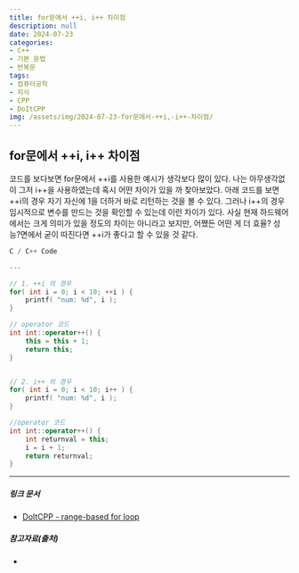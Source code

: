 ```yaml
---
title: for문에서 ++i, i++ 차이점
description: null
date: 2024-07-23
categories:
- C++
- 기본 문법
- 반복문
tags:
- 컴퓨터공학
- 지식
- CPP
- DoItCPP
img: /assets/img/2024-07-23-for문에서-++i,-i++-차이점/
---
```

## for문에서 ++i, i++ 차이점

코드를 보다보면 for문에서 ++i를 사용한 예시가 생각보다 많이 있다.
나는 아무생각없이 그저 i++을 사용하였는데 혹시 어떤 차이가 있을 까 찾아보았다.
아래 코드를 보면 ++i의 경우 자기 자신에 1을 더하거 바로 리턴하는 것을 볼 수 있다.
그러나 i++의 경우 임시적으로 변수를 만드는 것을 확인할 수 있는데 이런 차이가 있다.
사실 현재 하드웨어에서는 크게 의미가 있을 정도의 차이는 아니라고 보지만, 어쨌든 어떤 게 더 효율? 성능?면에서 굳이 따진다면 ++i가 좋다고 할 수 있을 것 같다.

```cpp
C / C++ Code

---

// 1. ++i 의 경우
for( int i = 0; i < 10; ++i ) {
	printf( "num: %d", i );
}

// operator 코드
int int::operator++() {
	this = this + 1;
	return this;
}


// 2. i++ 의 경우
for( int i = 0; i < 10; i++ ) {
	printf( "num: %d", i );
}

//operator 코드
int int::operator++() {
	int returnval = this;
	i = i + 1;
	return returnval;
}
```

---
##### 링크 문서
- [DoItCPP - range-based for loop](/posts/c++/doitcpp/chapter01/C++-(Cpp))

##### 참고자료(출처)
- 
